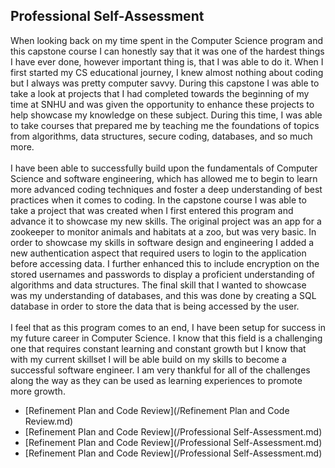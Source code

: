 ## Professional Self-Assessment

  When looking back on my time spent in the Computer Science program and this capstone course I can honestly say that it was one of the hardest things I have ever done, however important thing is, that I was able to do it. When I first started my CS educational journey, I knew almost nothing about coding but I always was pretty computer savvy. During this capstone I was able to take a look at projects that I had completed towards the beginning of my time at SNHU and was given the opportunity to enhance these projects to help showcase my knowledge on these subject. During this time, I was able to take courses that prepared me by teaching me the foundations of topics from algorithms, data structures, secure coding, databases, and so much more.
  <br><br>
  I have been able to successfully build upon the fundamentals of Computer Science and software engineering, which has allowed me to begin to learn more advanced coding techniques and foster a deep understanding of best practices when it comes to coding. In the capstone course I was able to take a project that was created when I first entered this program and advance it to showcase my new skills. The original project was an app for a zookeeper to monitor animals and habitats at a zoo, but was very basic. In order to showcase my skills in software design and engineering I added a new authentication aspect that required users to login to the application before accessing data. I further enhanced this to include encryption on the stored usernames and passwords to display a proficient understanding of algorithms and data structures. The final skill that I wanted to showcase was my understanding of databases, and this was done by creating a SQL database in order to store the data that is being accessed by the user. 
<br><br>
  I feel that as this program comes to an end, I have been setup for success in my future career in Computer Science. I know that this field is a challenging one that requires constant learning and constant growth but I know that with my current skillset I will be able build on my skills to become a successful software engineer. I am very thankful for all of the challenges along the way as they can be used as learning experiences to promote more growth.


- [Refinement Plan and Code Review](/Refinement Plan and Code Review.md)
- [Refinement Plan and Code Review](/Professional Self-Assessment.md)
- [Refinement Plan and Code Review](/Professional Self-Assessment.md)
- [Refinement Plan and Code Review](/Professional Self-Assessment.md)

